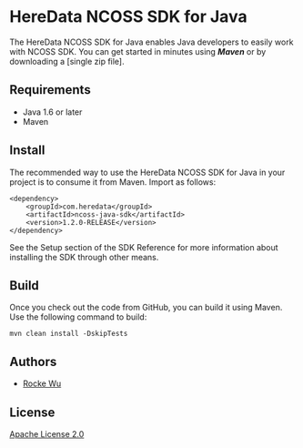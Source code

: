 # HereData NCOSS SDK for Java



The HereData NCOSS SDK for Java enables Java developers to easily work with NCOSS SDK. You can get started in minutes using ***Maven*** or by downloading a [single zip file].

## Requirements

- Java 1.6 or later
- Maven

## Install

The recommended way to use the HereData NCOSS SDK for Java in your project is to consume it from Maven. Import as follows:

```
<dependency>
    <groupId>com.heredata</groupId>
    <artifactId>ncoss-java-sdk</artifactId>
    <version>1.2.0-RELEASE</version>
</dependency>
```

See the Setup section of the SDK Reference for more information about installing the SDK through other means.


## Build

Once you check out the code from GitHub, you can build it using Maven. Use the following command to build:

```
mvn clean install -DskipTests
```


## Authors

- [Rocke Wu](https://github.com/BillRockBarJorn)

## License

[Apache License 2.0](https://www.apache.org/licenses/LICENSE-2.0.html)
